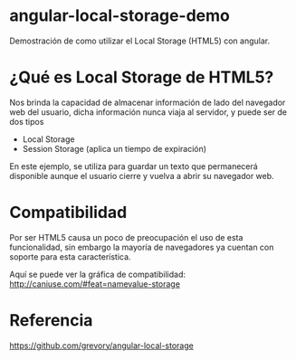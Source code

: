 # angular-local-storage-demo
Demostración de como utilizar el Local Storage (HTML5) con angular.

# ¿Qué es Local Storage de HTML5?
Nos brinda la capacidad de almacenar información de lado del navegador web del usuario, dicha información nunca viaja al servidor, y puede ser de dos tipos
* Local Storage
* Session Storage (aplica un tiempo de expiración)

En este ejemplo, se utiliza para guardar un texto que permanecerá disponible aunque el usuario cierre y vuelva a abrir su navegador web.

# Compatibilidad
Por ser HTML5 causa un poco de preocupación el uso de esta funcionalidad, sin embargo la mayoría de navegadores ya cuentan con soporte para esta característica.

Aquí se puede ver la gráfica de compatibilidad: http://caniuse.com/#feat=namevalue-storage

# Referencia
https://github.com/grevory/angular-local-storage
